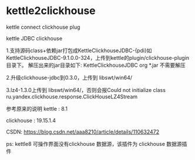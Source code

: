 # kettle2clickhouse
kettle connect clickhouse  plug

kettle JDBC clickhouse 

1.支持源码class+依赖jar打包成KettleClickhouseJDBC-{pdi}如KettleClickhouseJDBC-9.1.0.0-324，上传到kettle的plugin/clickhouse-plugin目录下。
 解压出来的jar目录如下:
 KettleClickhouseJDBC
   org
   *.jar
不需要解压

2.升级clickhouse-jdbc到0.3.0，上传到 libswt/win64/

3.lz4-1.3.0上传到 libswt/win64/，否则会报Could not initialize class ru.yandex.clickhouse.response.ClickHouseLZ4Stream




参考原来的说明
kettle : 8.1

clickhouse : 19.15.1.4

CSDN: https://blog.csdn.net/aaa8210/article/details/110632472

ps: kettle8 可操作界面没有clickhouse 数据源，该插件为 clickhouse 数据源插件


